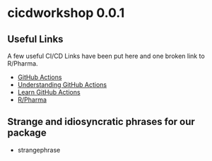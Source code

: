 # cicdworkshop 0.0.1

## Useful Links

A few useful CI/CD Links have been put here and one broken link to R/Pharma.

* [GitHub Actions](https://github.com/features/actions)
* [Understanding GitHub Actions](https://docs.github.com/en/actions/learn-github-actions/understanding-github-actions)
* [Learn GitHub Actions](https://docs.github.com/en/actions/learn-github-actions)
* [R/Pharma](https://rinpharma.com/)

## Strange and idiosyncratic phrases for our package

* strangephrase
